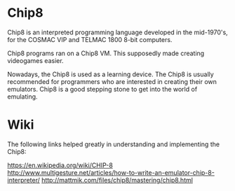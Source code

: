 # Chip8

Chip8 is an interpreted programming language developed in the mid-1970's, for
the COSMAC VIP and TELMAC 1800 8-bit computers.

Chip8 programs ran on a Chip8 VM. This supposedly made creating videogames
easier.

Nowadays, the Chip8 is used as a learning device. The Chip8 is usually
recommended for programmers who are interested in creating their own
emulators. Chip8 is a good stepping stone to get into the world of emulating.

# Wiki

The following links helped greatly in understanding and implementing the Chip8:

<https://en.wikipedia.org/wiki/CHIP-8>
<http://www.multigesture.net/articles/how-to-write-an-emulator-chip-8-interpreter/>
<http://mattmik.com/files/chip8/mastering/chip8.html>
